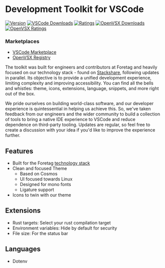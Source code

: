 # Development Toolkit for VSCode

[![Version](https://img.shields.io/visual-studio-marketplace/v/foretag.development-toolkit)](https://marketplace.visualstudio.com/items?itemName=foretag.development-toolkit)
[![VSCode Downloads](https://img.shields.io/visual-studio-marketplace/d/foretag.development-toolkit?logo=visualstudiocode)](https://marketplace.visualstudio.com/items?itemName=foretag.development-toolkit)
[![Ratings](https://img.shields.io/visual-studio-marketplace/stars/foretag.development-toolkit?color=yellow&logo=visualstudiocode)](https://marketplace.visualstudio.com/items?itemName=foretag.development-toolkit)
[![OpenVSX Downloads](https://img.shields.io/open-vsx/dt/foretag/development-toolkit?logo=Open%20Source%20Initiative)](https://open-vsx.org/extension/foretag/development-toolkit/)
[![OpenVSX Ratings](https://img.shields.io/open-vsx/stars/foretag/development-toolkit?color=yellow&logo=Open%20Source%20Initiative)](https://marketplace.visualstudio.com/items?itemName=foretag.development-toolkit)

### Marketplaces

- [VSCode Marketplace](https://marketplace.visualstudio.com/items?itemName=foretag.development-toolkit)
- [OpenVSX Registry](https://open-vsx.org/extension/foretag/development-toolkit)

The toolkit was built for engineers and contributors at Foretag and heavily focused on our technology stack - found on [Stackshare](https://stackshare.io/foretag/foretag), following updates in parallel. Its objective is to provide a unified development experience, limiting complexity and improving accessibility. You can find all the bells and whistles: theme, icons, extensions, language, snippets, and more right out of the box.

We pride ourselves on building world-class software, and our developer experience is quintessential in helping us achieve this. So, we've taken feedback from our engineers and the wider community to build a collection of tools to bring a native IDE experience to VSCode and reduce dependence on third-party tooling. Updates are regular, so feel free to create a discussion with your idea if you'd like to improve the experience further.

## Features
- Built for the Foretag [technology stack](https://stackshare.io/foretag/foretag) 
- Clean and focused Theme
	- Based on Cosmos
	- UI focused towards Linux
	- Designed for mono fonts
	- Ligature support
- Icons to twin with our theme

## Extensions

- Rust targets: Select your rust compilation target
- Environment variables: Hide by default for security
- File size: For the status bar

## Languages

- Dotenv